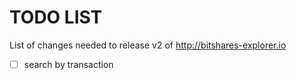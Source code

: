 # TODO LIST

List of changes needed to release v2 of http://bitshares-explorer.io
- [ ] search by transaction
